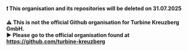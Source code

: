 **❗ This organisation and its repositories will be deleted on 31.07.2025**  

**:warning: This is not the official Github organisation for Turbine Kreuzberg GmbH.**  
**:arrow_forward: Please go to the official organisation found at https://github.com/turbine-kreuzberg**

